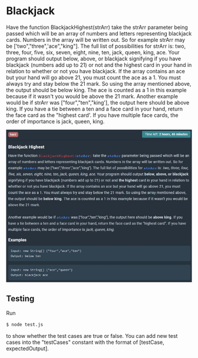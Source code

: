 # Blackjack

Have the function BlackjackHighest(strArr) take the strArr parameter being passed which will be an array of numbers and letters representing blackjack cards. Numbers in the array will be written out. So for example strArr may be ['two","three",'ace","king"]. The full list of possibilities for strArr is: two, three, four, five, six, seven, eight, nine, ten, jack, queen, king, ace. Your program should output below, above, or blackjack signifying if you have blackjack (numbers add up to 21) or not and the highest card in your hand in relation to whether or not you have blackjack. If the array contains an ace but your hand will go above 21, you must count the ace as a 1. You must always try and stay below the 21 mark. So using the array mentioned above, the output should be below king. The ace is counted as a 1 in this example because if it wasn't you would be above the 21 mark. Another example would be if strArr was ["four","ten","king'], the output here should be above king. If you have a tie between a ten and a face card in your hand, return the face card as the "highest card'. If you have multiple face cards, the order of importance is jack, queen, king.

![image info](./blackjack.jpg)

## Testing

Run

```sh
$ node test.js
```

to show whether the test cases are true or false. You can add new test cases into the "testCases" constant with the format of [testCase, expectedOutput].
